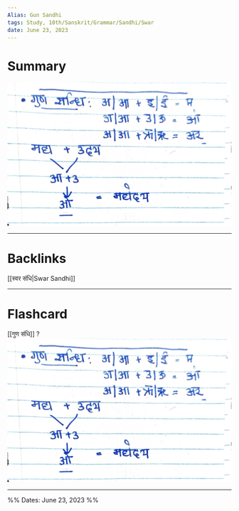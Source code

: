 ```yaml
---
Alias: Gun Sandhi
tags: Study, 10th/Sanskrit/Grammar/Sandhi/Swar
date: June 23, 2023
---
```

# Summary
![Gun.jpg](assets/gun-06e8c31fac7d66ef24b876dc3bd637c3-3e46e330308246620758382e59c223e3.jpg)

---
# Backlinks
[[स्वर संधि|Swar Sandhi]]

---
# Flashcard

[[गुण संधि]]
?
![Gun.jpg](assets/gun-06e8c31fac7d66ef24b876dc3bd637c3-3e46e330308246620758382e59c223e3.jpg)
<!--SR:!2024-03-07,1,130-->

---
%%
Dates: June 23, 2023
%%